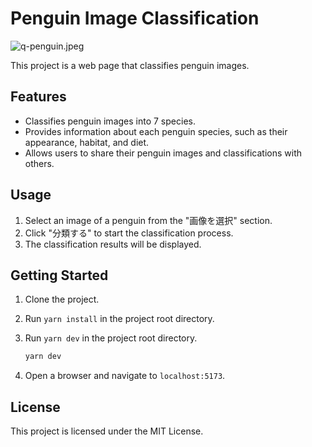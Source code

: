 # Penguin Image Classification

![q-penguin.jpeg](https://qiita-image-store.s3.ap-northeast-1.amazonaws.com/0/3292052/63d3a3f2-4ec2-fee2-4033-cf28121839f0.jpeg)

This project is a web page that classifies penguin images.

## Features

- Classifies penguin images into 7 species.
- Provides information about each penguin species, such as their appearance, habitat, and diet.
- Allows users to share their penguin images and classifications with others.

## Usage

1. Select an image of a penguin from the "画像を選択" section.
2. Click "分類する" to start the classification process.
3. The classification results will be displayed.

## Getting Started

1. Clone the project.
2. Run `yarn install` in the project root directory.
3. Run `yarn dev` in the project root directory.

   ```bash
   yarn dev
   ```

4. Open a browser and navigate to `localhost:5173`.

## License

This project is licensed under the MIT License.
